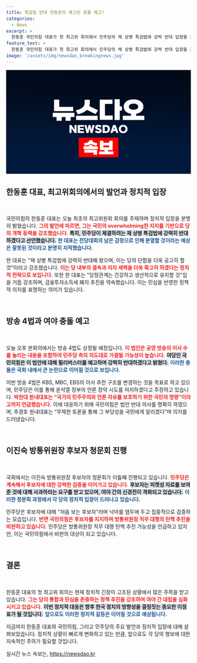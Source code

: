 ```yaml
---
title: 특검법 반대 한동훈의 예고된 충돌 예고!
categories:
  - News
excerpt: >
  한동훈 국민의힘 대표가 첫 최고위 회의에서 민주당의 채 상병 특검법에 강력 반대 입장을 표명하며, 당의 지지 기반을 강조했습니다. 여당은 방송4법 필리버스터를 예고하고, 건강한 당정관계를 바탕으로 금융투자소득세 폐지도 추진할 계획입니다.
feature_text: >
  한동훈 국민의힘 대표가 첫 최고위 회의에서 민주당의 채 상병 특검법에 강력 반대 입장을 표명하며, 당의 지지 기반을 강조했습니다. 여당은 방송4법 필리버스터를 예고하고, 건강한 당정관계를 바탕으로 금융투자소득세 폐지도 추진할 계획입니다.
image: '/assets/img/newsdao_breakingnews.jpg'
---
```


<p><img src="/assets/img/newsdao_breakingnews.jpg" alt="flaretime 속보" /></p>

<h2 data-ke-size="size26">한동훈 대표, 최고위회의에서의 발언과 정치적 입장</h2>

<p data-ke-size="size16">&nbsp;</p>

<p>국민의힘의 한동훈 대표는 오늘 최초의 최고위원회 회의를 주재하며 정치적 입장을 분명히 밝혔습니다. <b><span style="color: #ee2323;">그의 발언에 따르면, 그는 국민의 overwhelming한 지지를 기반으로 당의 개혁 동력을 강조했습니다.</span></b> <b><span style="background-color: #21538527;">특히, 민주당이 체결하려는 채 상병 특검법에 강력히 반대하겠다고 선언했습니다.</span></b> <b><span style="color: #1a5490;">한 대표는 전당대회의 남은 감정으로 인해 분열할 것이라는 예상은 잘못된 것이라고 분명히 지적했습니다.</span></b></p>

<p>한 대표는 "채 상병 특검법에 강력히 반대해 왔으며, 이는 당의 단합을 더욱 공고히 할 것"이라고 강조했습니다. <b><span style="color: #ee2323;">이는 당 내부의 결속과 지지 세력을 더욱 확고히 하겠다는 정치적 전략으로 보입니다.</span></b> 또한 한 대표는 "당정관계는 건강하고 생산적으로 유지할 것"임을 거듭 강조하며, 금융투자소득세 폐지 추진을 약속했습니다. 이는 민심을 반영한 정책적 의지를 표명하는 의미가 있습니다. </p>

<p data-ke-size="size16">&nbsp;</p>

<h2 data-ke-size="size26">방송 4법과 여야 충돌 예고</h2>

<p data-ke-size="size16">&nbsp;</p>

<p>오늘 오후 본회의에서는 방송 4법도 상정될 예정입니다. <b><span style="color: #ee2323;">이 법안은 공영 방송의 이사 수를 늘리는 내용을 포함하여 민주당 측의 의도대로 가결될 가능성이 높습니다.</span></b> <b><span style="background-color: #21538527;">여당인 국민의힘은 이 법안에 대해 필리버스터를 예고하며 강력히 반대하겠다고 밝혔다.</span></b> <b><span style="color: #1a5490;">이러한 충돌은 국회 내에서 큰 논란으로 이어질 것으로 보입니다.</span></b></p>

<p>이번 방송 4법은 KBS, MBC, EBS의 이사 추천 구조를 변경하는 것을 목표로 하고 있으며, 민주당은 이를 통해 윤석열 정부의 언론 장악 시도를 저지하겠다고 주장하고 있습니다. <b><span style="color: #ee2323;">박찬대 원내대표는 “국가의 민주주의와 언론 자유를 보호하기 위한 국민의 명령”이라고까지 언급했습니다.</span></b> 이에 대응하기 위해 국민의힘은 법안 반대 의사를 명확히 하였으며, 추경호 원내대표는 “무제한 토론을 통해 그 부당성을 국민에게 알리겠다”며 의지를 드러냈습니다.</p>

<p data-ke-size="size16">&nbsp;</p>

<h2 data-ke-size="size26">이진숙 방통위원장 후보자 청문회 진행</h2>

<p data-ke-size="size16">&nbsp;</p>

<p>국회에서는 이진숙 방통위원장 후보자의 청문회가 이틀째 진행되고 있습니다. <b><span style="color: #ee2323;">민주당은 계속해서 후보자에 대한 강력한 검증을 이어가고 있습니다.</span></b> <b><span style="background-color: #21538527;">후보자는 피켓성 자료를 보여준 것에 대해 사과하라는 요구를 받고 있으며, 여야 간의 신경전이 격화되고 있습니다.</span></b> <b><span style="color: #1a5490;">이러한 청문회 과정에서 각 당의 정치적 입장이 드러나고 있습니다.</span></b></p>

<p>민주당은 후보자에 대해 "처음 보는 후보자"라며 낙마를 염두에 두고 집중적으로 검증하는 모습입니다. <b><span style="color: #ee2323;">반면 국민의힘은 후보자를 지지하며 방통위원장 직무 대행의 탄핵 추진을 비판하고 있습니다.</span></b> 민주당은 방통위원장 직무 대행 탄핵 추진 가능성을 언급하고 있지만, 이는 국민의힘에서 비판의 대상이 되고 있습니다.</p>

<p data-ke-size="size16">&nbsp;</p>

<h2 data-ke-size="size26">결론</h2>

<p data-ke-size="size16">&nbsp;</p>

<p>한동훈 대표의 첫 최고위 회의는 현재 정치적 긴장이 고조된 상황에서 많은 주목을 받고 있습니다. <b><span style="color: #ee2323;">그는 당의 통합과 민심을 존중하는 정책 추진을 강조하며 여야 간 대립을 심화시키고 있습니다.</span></b> <b><span style="background-color: #21538527;">이번 정치적 대응은 향후 한국 정치의 방향성을 결정짓는 중요한 이정표가 될 것입니다.</span></b> <b><span style="color: #1a5490;">앞으로도 이러한 정치적 갈등은 이어질 것으로 예상됩니다.</span></b></p>

<p>지금까지 한동훈 대표와 국민의힘, 그리고 민주당의 주요 발언과 정치적 입장에 대해 살펴보았습니다. 정치적 상황이 빠르게 변화하고 있는 만큼, 앞으로도 각 당의 행보에 대한 지속적인 주의가 필요할 것입니다.</p>
실시간 뉴스 속보는, <a href="https://newsdao.kr" rel="dofollow">https://newsdao.kr</a>


